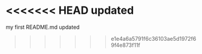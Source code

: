 <<<<<<< HEAD
updated 
=======
my first README.md updated
>>>>>>> e1e4a6a5791f6c36103ae5d1972f69f4e873f11f

